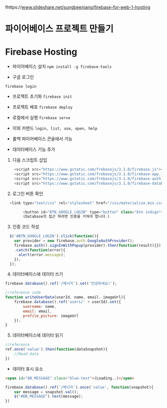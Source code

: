 fhttps://www.slideshare.net/sungbeenjang/firebase-for-web-1-hosting

# 파이어베이스 프로젝트 만들기

# Firebase Hosting
* 파이어베이스 설치
`npm install -g firebase-tools`

* 구글 로그인

`firebase login`

* 프로젝트 초기화
`firebase init`

* 프로젝트 배포
`firebase deploy`

* 로컬에서 실행
`firebase serve`

* 이외 커맨드
`login, list, use, open, help`

* 롤백
파이어베이스 콘솔에서 가능

* 데이터베이스 기능 추가
1. 다음 스크립트 삽입

```javascript
    <script src="https://www.gstatic.com/frebasejs/3.1.0/firebase.js"></script>
    <script src="https://www.gstatic.com/frebasejs/3.1.0/firebase-app.js"></script>
    <script src="https://www.gstatic.com/frebasejs/3.1.0/firebase-auth.js"></script>
    <script src="https://www.gstatic.com/frebasejs/3.1.0/firebase-database.js"></script>
```

2. 로그인 버튼 확인
```js
  <link type="text/css" rel="stylesheet" href="/css/materialize.min.css"  media="screen,projection"/>

        <button id="BTN_GOOGLE_LOGIN" type="button" class="btn indigo">구글 인증</button>
        (Database의 접근 하려면 인증을 거쳐야 합니다.)
```

3. 인증 코드 작성
```js
  $('#BTN_GOOGLE_LOGIN').click(function(){
    var provider = new firebase.auth.GoogleAuthProvider();
    firebase.auth().signInWithPopup(provider).then(function(result){})
    .catch(function(error){
      alert(error.message);
    });
  });
```
4. 데이터베이스에 데이터 쓰기
```js
firebase.database().ref('/메시지').set('안녕하세요!');
```

```js
//reference code
function writeUserData(userId, name, email, imageUrl){
    firebase.database().ref('users/' + userId).set({
        username: name,
        email: email,
        profile_picture: imageUrl
    });
}
```
5. 데이터베이스에 데이터 읽기
```js
//reference
ref.once('value').then(function(dataSnapshot){
    //Read data
})
```
* 데이터 표시 요소
```html
<span id="DB_MESSAGE" class="blue-text">(Loading..)</span>
```

```js
firebase.database().ref('/메시지').once('value', function(snapshot){
    var message = snapshot.val();
    $("#DB_MESSAGE").text(message);
})
```
